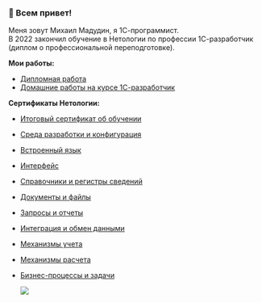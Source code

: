 ### 👋 Всем привет!  
Меня зовут Михаил Мадудин, я 1С-программист.  
В 2022 закончил обучение в Нетологии по профессии 1С-разработчик (диплом о профессиональной переподготовке). 
  
 **Мои работы:**  
 - [Дипломная работа](https://github.com/MikeMadudin/onec_diploma)
 - [Домашние работы на курсе 1С-разработчик](https://github.com/MikeMadudin/onec_homeworks)
  
**Сертификаты Нетологии:**  
- [Итоговый сертификат об обучении](https://github.com/MikeMadudin/MikeMadudin/blob/main/certificate_ONEC_dev_final.pdf)
- [Среда разработки и конфигурация](https://github.com/MikeMadudin/MikeMadudin/blob/main/certificate_development_environment_and_configuration.pdf)
- [Встроенный язык](https://github.com/MikeMadudin/MikeMadudin/blob/main/certificate_integrated_language.pdf)
- [Интерфейс](https://github.com/MikeMadudin/MikeMadudin/blob/main/certificate_interface.pdf)
- [Справочники и регистры сведений](https://github.com/MikeMadudin/MikeMadudin/blob/main/certificate_reference_books_and_registers_of_information.pdf)
- [Документы и файлы](https://github.com/MikeMadudin/MikeMadudin/blob/main/certificate_documents_and_files.pdf)
- [Запросы и отчеты](https://github.com/MikeMadudin/MikeMadudin/blob/main/certificate_queries%20and%20reports.pdf)
- [Интеграция и обмен данными](https://github.com/MikeMadudin/MikeMadudin/blob/main/certificate_integration_and_data_exchange.pdf)
- [Механизмы учета](https://github.com/MikeMadudin/MikeMadudin/blob/main/certificate_accounting_mechanisms.pdf)
- [Механизмы расчета](https://github.com/MikeMadudin/MikeMadudin/blob/main/certificate_calculation_mechanisms.pdf)
- [Бизнес-процессы и задачи](https://github.com/MikeMadudin/MikeMadudin/blob/main/certificate_business_processes_and_tasks.pdf)
  
  
    
  ![](https://komarev.com/ghpvc/?username=MikeMadudin)
